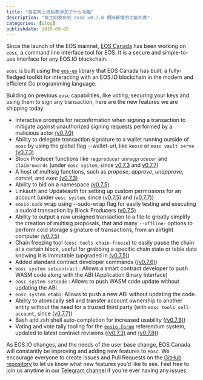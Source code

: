 ```yaml
---
title: "自主网上线后都添加了什么功能"
description: "自主网发布到 eosc v0.7.8 期间新增的功能列表"
categories: [blog]
publishdate: 2018-09-05
---
```


Since the launch of the EOS mainnet, [EOS Canada](https://eoscanada.com) has been working on `eosc`, a command line interface tool for EOS. It is a secure and simple-to-use interface for any EOS.IO blockchain.

`eosc` is built using the [`eos-go`](https://www.eoscanada.com/en/tools/eos-go) library that EOS Canada has built, a fully-fledged toolkit for interacting with an EOS.IO blockchain in the modern and efficient Go programming language.

Building on previous `eosc` capabilities, like voting, securing your keys and using them to sign any transaction, here are the new features we are shipping today:

* Interactive prompts for reconfirmation when signing a transaction to mitigate against unauthorized signing requests performed by a malicious actor [(v0.7.0)](https://github.com/eoscanada/eosc/releases/tag/v0.7.0)
* Ability to delegate transaction signature to a wallet running outside of `eosc` by using the global flag --wallet-url, like `keosd` or `eosc vault serve` [(v0.7.3)](https://github.com/eoscanada/eosc/releases/tag/v0.7.3)
* Block Producer functions like `regproducer` `unregproducer` and `claimrewards` (under `eosc system`, since [v0.7.3](https://github.com/eoscanada/eosc/releases/tag/v0.7.3) and [v0.7.7](https://github.com/eoscanada/eosc/releases/tag/v0.7.3))
* A host of multisig functions, such as *propose*, *approve*, *unapprove*, *cancel*, and *exec* [(v0.7.3)](https://github.com/eoscanada/eosc/releases/tag/v0.7.3)
* Ability to bid on a namespace [(v0.7.5)](https://github.com/eoscanada/eosc/releases/tag/v0.7.5)
* Linkauth and Updateauth for setting up custom permissions for an account (under `eosc system`, since [(v0.7.5)](https://github.com/eoscanada/eosc/releases/tag/v0.7.5) and [(v0.7.7)](https://github.com/eoscanada/eosc/releases/tag/v0.7.7))
* `eosio.sudo` wrap using --sudo-wrap flag for easily testing and executing a sudo’d transaction by Block Producers [(v0.7.5)](https://github.com/eoscanada/eosc/releases/tag/v0.7.5)
* Ability to output a raw unsigned transaction to a file to greatly simplify the creation of multisig proposals, that and many `--offline-` options to perform cold storage signature of transactions, from an airtight computer [(v0.7.5)](https://github.com/eoscanada/eosc/releases/tag/v0.7.5)
* Chain freezing tool (`eosc tools chain-freeze`) to easily pause the chain at a certain block, useful for grabbing a specific chain state or table data knowing it is immutable (upgraded in [(v0.7.5)](https://github.com/eoscanada/eosc/releases/tag/v0.7.5))
* Added standard contract developer commands ([(v0.7.6)](https://github.com/eoscanada/eosc/releases/tag/v0.7.6))
* `eosc system setcontract` : Allows a smart contract developer to push WASM code along with the ABI (Application Binary Interface)
* `eosc system setcode` : Allows to push WASM code update without updating the ABI.
* `eosc system etabi`: Allows to push a new ABI without updating the code.
* Ability to atomically sell and transfer account ownership to another entity without the need for a trusted third party (with `eosc tools sell-account`, since [(v0.7.7)](https://github.com/eoscanada/eosc/releases/tag/v0.7.7))
* Bash and zsh shell auto-completion for increased usability ([(v0.7.8)](https://github.com/eoscanada/eosc/releases/tag/v0.7.8))
* Voting and vote tally tooling for the [`eosio.forum`](https://github.com/eoscanada/eosio.forum) referendum system, updated to latest contract revisions ([(v0.7.3)](https://github.com/eoscanada/eosc/releases/tag/v0.7.3) and [(v0.7.8)](https://github.com/eoscanada/eosc/releases/tag/v0.7.8))

As EOS.IO changes, and the needs of the user base change, EOS Canada will constantly be improving and adding new features to `eosc`. We encourage everyone to create Issues and Pull Requests on the [GitHub repository](https://github.com/eoscanada/eosc/) to let us know what new features you’d like to see. Feel free to join us anytime in our [Telegram channel](https://t.me/eoscanada) if you’re ever having any issues.



